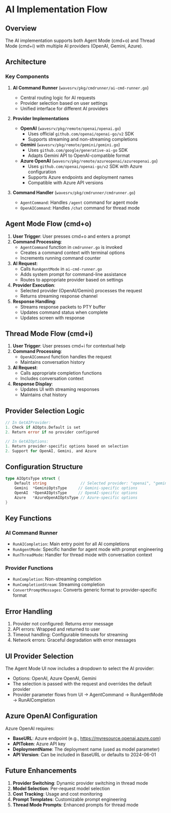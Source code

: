 # AI Implementation Flow

## Overview

The AI implementation supports both Agent Mode (cmd+o) and Thread Mode (cmd+i) with multiple AI providers (OpenAI, Gemini, Azure).

## Architecture

### Key Components

1. **AI Command Runner** (`wavesrv/pkg/cmdrunner/ai-cmd-runner.go`)
   - Central routing logic for AI requests
   - Provider selection based on user settings
   - Unified interface for different AI providers

2. **Provider Implementations**
   - **OpenAI** (`wavesrv/pkg/remote/openai/openai.go`)
     - Uses official `github.com/openai/openai-go/v2` SDK
     - Supports streaming and non-streaming completions
   - **Gemini** (`wavesrv/pkg/remote/gemini/gemini.go`)
     - Uses `github.com/google/generative-ai-go` SDK
     - Adapts Gemini API to OpenAI-compatible format
   - **Azure OpenAI** (`wavesrv/pkg/remote/azureopenai/azureopenai.go`)
     - Uses `github.com/openai/openai-go/v2` SDK with Azure configuration
     - Supports Azure endpoints and deployment names
     - Compatible with Azure API versions

3. **Command Handler** (`wavesrv/pkg/cmdrunner/cmdrunner.go`)
   - `AgentCommand`: Handles `/agent` command for agent mode
   - `OpenAICommand`: Handles `/chat` command for thread mode

## Agent Mode Flow (cmd+o)

1. **User Trigger**: User presses cmd+o and enters a prompt
2. **Command Processing**: 
   - `AgentCommand` function in `cmdrunner.go` is invoked
   - Creates a command context with terminal options
   - Increments running command counter
3. **AI Request**:
   - Calls `RunAgentMode` in `ai-cmd-runner.go`
   - Adds system prompt for command-line assistance
   - Routes to appropriate provider based on settings
4. **Provider Execution**:
   - Selected provider (OpenAI/Gemini) processes the request
   - Returns streaming response channel
5. **Response Handling**:
   - Streams response packets to PTY buffer
   - Updates command status when complete
   - Updates screen with response

## Thread Mode Flow (cmd+i)

1. **User Trigger**: User presses cmd+i for contextual help
2. **Command Processing**: 
   - `OpenAICommand` function handles the request
   - Maintains conversation history
3. **AI Request**:
   - Calls appropriate completion functions
   - Includes conversation context
4. **Response Display**:
   - Updates UI with streaming responses
   - Maintains chat history

## Provider Selection Logic

```go
// In GetAIProvider:
1. Check if AIOpts.Default is set
2. Return error if no provider configured

// In GetAIOptions:
1. Return provider-specific options based on selection
2. Support for OpenAI, Gemini, and Azure
```

## Configuration Structure

```go
type AIOptsType struct {
    Default string               // Selected provider: "openai", "gemini", "azure"
    Gemini  *GeminiOptsType     // Gemini-specific options
    OpenAI  *OpenAIOptsType     // OpenAI-specific options
    Azure   *AzureOpenAIOptsType // Azure-specific options
}
```

## Key Functions

### AI Command Runner
- `RunAICompletion`: Main entry point for all AI completions
- `RunAgentMode`: Specific handler for agent mode with prompt engineering
- `RunThreadMode`: Handler for thread mode with conversation context

### Provider Functions
- `RunCompletion`: Non-streaming completion
- `RunCompletionStream`: Streaming completion
- `ConvertPromptMessages`: Converts generic format to provider-specific format

## Error Handling

1. Provider not configured: Returns error message
2. API errors: Wrapped and returned to user
3. Timeout handling: Configurable timeouts for streaming
4. Network errors: Graceful degradation with error messages

## UI Provider Selection

The Agent Mode UI now includes a dropdown to select the AI provider:
- Options: OpenAI, Azure OpenAI, Gemini
- The selection is passed with the request and overrides the default provider
- Provider parameter flows from UI → AgentCommand → RunAgentMode → RunAICompletion

## Azure OpenAI Configuration

Azure OpenAI requires:
- **BaseURL**: Azure endpoint (e.g., https://myresource.openai.azure.com)
- **APIToken**: Azure API key
- **DeploymentName**: The deployment name (used as model parameter)
- **API Version**: Can be included in BaseURL or defaults to 2024-06-01

## Future Enhancements

1. **Provider Switching**: Dynamic provider switching in thread mode
2. **Model Selection**: Per-request model selection
3. **Cost Tracking**: Usage and cost monitoring
4. **Prompt Templates**: Customizable prompt engineering
5. **Thread Mode Prompts**: Enhanced prompts for thread mode